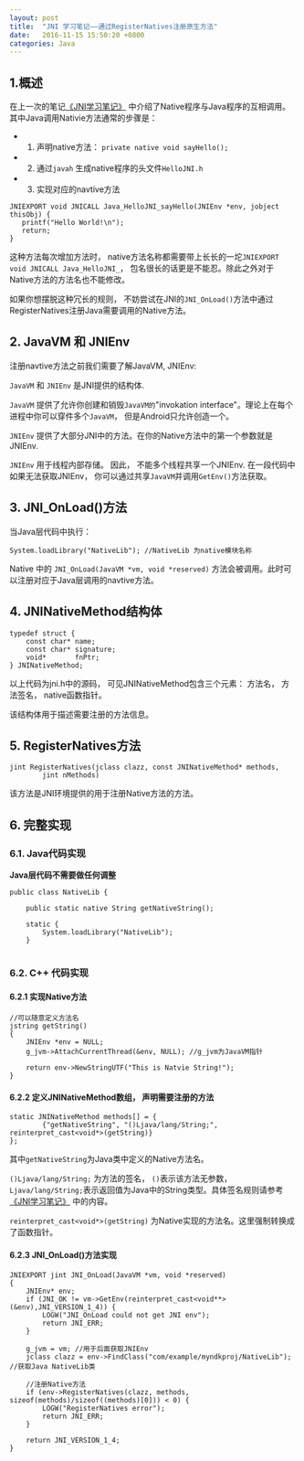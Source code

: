```yaml
---
layout: post
title:  "JNI 学习笔记——通过RegisterNatives注册原生方法"
date:   2016-11-15 15:50:20 +0800
categories: Java
---
```



## 1.概述

在上一次的笔记[《JNI学习笔记》](http://jellypaul.github.io/java/2016/08/08/JNI学习笔记.html) 中介绍了Native程序与Java程序的互相调用。其中Java调用Nativie方法通常的步骤是：

* 1. 声明native方法： `private native void sayHello();` 
* 2. 通过`javah` 生成native程序的头文件`HelloJNI.h`
* 3. 实现对应的navtive方法 

```
JNIEXPORT void JNICALL Java_HelloJNI_sayHello(JNIEnv *env, jobject thisObj) {
   printf("Hello World!\n");
   return;
}
```

这种方法每次增加方法时， native方法名称都需要带上长长的一坨`JNIEXPORT void JNICALL Java_HelloJNI_`， 包名很长的话更是不能忍。除此之外对于Native方法的方法名也不能修改。 

如果你想摆脱这种冗长的规则， 不妨尝试在JNI的`JNI_OnLoad()`方法中通过RegisterNatives注册Java需要调用的Native方法。

## 2. JavaVM 和 JNIEnv

注册navtive方法之前我们需要了解JavaVM, JNIEnv:

`JavaVM` 和 `JNIEnv` 是JNI提供的结构体.

`JavaVM` 提供了允许你创建和销毁`JavaVM的`"invokation interface"。理论上在每个进程中你可以穿件多个`JavaVM`， 但是Android只允许创造一个。

`JNIEnv` 提供了大部分JNI中的方法。在你的Native方法中的第一个参数就是JNIEnv.

`JNIEnv` 用于线程内部存储。 因此， 不能多个线程共享一个JNIEnv. 在一段代码中如果无法获取JNIEnv， 你可以通过共享`JavaVM`并调用`GetEnv()`方法获取。

## 3. JNI_OnLoad()方法

当Java层代码中执行：

```
System.loadLibrary("NativeLib"); //NativeLib 为native模块名称
```

Native 中的 `JNI_OnLoad(JavaVM *vm, void *reserved)` 方法会被调用。此时可以注册对应于Java层调用的navtive方法。

## 4. JNINativeMethod结构体

```
typedef struct {
    const char* name;
    const char* signature;
    void*       fnPtr;
} JNINativeMethod;
```
以上代码为jni.h中的源码， 可见JNINativeMethod包含三个元素： 方法名， 方法签名， native函数指针。

该结构体用于描述需要注册的方法信息。

## 5. RegisterNatives方法

```
jint RegisterNatives(jclass clazz, const JNINativeMethod* methods,
        jint nMethods)
```

该方法是JNI环境提供的用于注册Native方法的方法。

## 6. 完整实现

### 6.1. Java代码实现

**Java层代码不需要做任何调整**

```
public class NativeLib {

    public static native String getNativeString();

    static {
        System.loadLibrary("NativeLib");
    }
    
```

### 6.2. C++ 代码实现

#### 6.2.1 实现Native方法

```
//可以随意定义方法名
jstring getString() 
{
	JNIEnv *env = NULL;
    g_jvm->AttachCurrentThread(&env, NULL); //g_jvm为JavaVM指针
    
    return env->NewStringUTF("This is Natvie String!");
}
```

#### 6.2.2 定义JNINativeMethod数组， 声明需要注册的方法

```
static JNINativeMethod methods[] = {
        {"getNativeString", "()Ljava/lang/String;", reinterpret_cast<void*>(getString)}
};
```

其中`getNativeString`为Java类中定义的Native方法名。

 `()Ljava/lang/String;` 为方法的签名， `()`表示该方法无参数， `Ljava/lang/String;`表示返回值为Java中的String类型。具体签名规则请参考[《JNI学习笔记》](http://jellypaul.github.io/java/2016/08/08/JNI学习笔记.html) 中的内容。 
 
 `reinterpret_cast<void*>(getString)` 为Native实现的方法名。这里强制转换成了函数指针。
 

#### 6.2.3 JNI_OnLoad()方法实现

```
JNIEXPORT jint JNI_OnLoad(JavaVM *vm, void *reserved)
{
    JNIEnv* env;
    if (JNI_OK != vm->GetEnv(reinterpret_cast<void**> (&env),JNI_VERSION_1_4)) {
        LOGW("JNI_OnLoad could not get JNI env");
        return JNI_ERR;
    }

    g_jvm = vm; //用于后面获取JNIEnv
    jclass clazz = env->FindClass("com/example/myndkproj/NativeLib");  //获取Java NativeLib类

	//注册Native方法
    if (env->RegisterNatives(clazz, methods, sizeof(methods)/sizeof((methods)[0])) < 0) {
        LOGW("RegisterNatives error");
        return JNI_ERR;
    }

    return JNI_VERSION_1_4;
}

```

